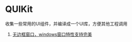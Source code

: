 # QUIKit
收集一些常用的UI组件，并编译成一个UI库，方便其他工程调用

1. [无边框窗口，windows窗口特性支持完美](https://github.com/qtdevs/FramelessHelper)



